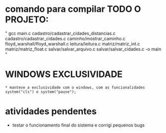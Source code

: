 # comando para compilar TODO O PROJETO:

" gcc main.c cadastro/cadastrar_cidades_distancias.c cadastro/cadastrar_cidades.c caminho/mostrar_caminho.c floyd_warshall/floyd_warshall.c leitura/leitura.c matriz/matriz_int.c matriz/matriz_float.c salvar/salvar_arquivo.c salvar/salvar_cidades.c -o main "

# WINDOWS EXCLUSIVIDADE
    * manteve a exclusividade com o windows, com as funcionalidades system("cls") e system("pause");

# atividades pendentes
   * testar o funcionamento final do sistema e corrigi pequenos bugs



